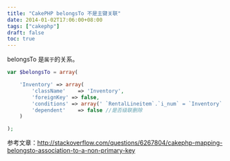 ```yaml
---
title: "CakePHP belongsTo 不是主键关联"
date: 2014-01-02T17:06:00+08:00
tags: ["cakephp"] 
draft: false
toc: true
---
```


belongsTo 是`属于`的关系。

```php
var $belongsTo = array(

    'Inventory' => array(
        'className'    => 'Inventory',
        'foreignKey' => false,
        'conditions' => array(' `RentalLineitem`.`i_num` = `Inventory`.`i_num`'),
        'dependent'    => false //是否级联删除
    )

);
```

参考文章：<http://stackoverflow.com/questions/6267804/cakephp-mapping-belongsto-association-to-a-non-primary-key>